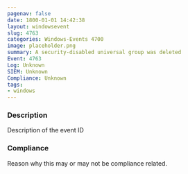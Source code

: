 ```yaml
---
pagenav: false
date: 1800-01-01 14:42:38
layout: windowsevent
slug: 4763
categories: Windows-Events 4700
image: placeholder.png
summary: A security-disabled universal group was deleted
Event: 4763
Log: Unknown
SIEM: Unknown
Compliance: Unknown
tags:
- windows
---
```


### Description

Description of the event ID

### Compliance

Reason why this may or may not be compliance related.
